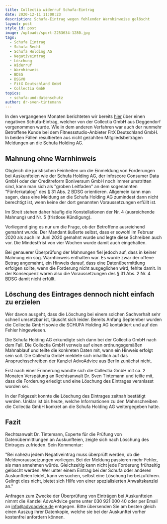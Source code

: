 ```yaml
---
title: Collectia widerruf Schufa-Eintrag
date: 2020-12-11 11:00:23
description: Schufa-Eintrag wegen fehlender Warnhinweise gelöscht
layout: post
style_id: post
image: /uploads/sport-2253634-1280.jpg
tags:
  - Schufa Eintrag
  - Schufa Recht
  - Schufa Holding AG
  - Negativeintrag
  - Löschung
  - Widerruf
  - Warnhinweis
  - BDSG
  - DSGVO
  - FitX Deutschland GmbH
  - Collectia GmbH
topics:
  - schufa-und-datenschutz
author: dr-sven-tintemann
---
```


In den vergangenen Monaten berichteten wir bereits [hier](https://www.anwalt.de/rechtstipps/landgericht-berlin-verurteilt-inkassofirma-zu-euro-schmerzensgeld-nach-schufa-eintrag_182876.html)&nbsp;über einen negativen Schufa-Eintrag, welcher von der Collectia GmbH aus Deggendorf vorgenommen wurde. Wie in dem anderen Verfahren war auch der nunmehr Betroffene Kunde bei dem Fitnessstudio-Anbieter FitX Deutschland GmbH. In beiden Fällen resultierten aus nicht gezahlten Mitgliedsbeiträgen Meldungen an die Schufa Holding AG.

## Mahnung ohne Warnhinweis&nbsp;

Obgleich die juristischen Feinheiten um die Einmeldung von Forderungen bei Auskunfteien wie der Schufa Holding AG, der infoscore Consumer Data GmbH oder der Creditreform Boniversum GmbH noch immer umstritten sind, kann man sich als "groben Leitfaden" an dem sogenannten "Fünferkatalog" des &sect; 31 Abs. 2 BDSG orientieren. Allgemein kann man sagen, dass eine Meldung an die Schufa Holding AG zumindest dann nicht berechtigt ist, wenn keine der dort genannten Voraussetzungen erfüllt ist.&nbsp;

Im Streit stehen daher häufig die Konstellationen der Nr. 4 (ausreichende Mahnung) und Nr. 5 (fristlose Kündigung).

Vorliegend ging es nur um die Frage, ob der Betroffene ausreichend gemahnt wurde. Der Mandant äu&szlig;erte selbst, dass er sowohl im Februar 2020 als auch im Juni 2020 gemahnt wurde und legte diese Schreiben auch vor. Die Mindestfrist von vier Wochen wurde damit auch eingehalten.

Bei genauerer Überprüfung der Mahnungen fiel jedoch auf, dass in keiner Mahnung ein sog. Warnhinweis enthalten war. Es wurde zwar der offene Betrag angemahnt, ein Hinweis darauf, dass eine Datenübermittlung erfolgen sollte, wenn die Forderung nicht ausgeglichen wird, fehlte damit. In der Konsequenz waren also die Voraussetzungen des &sect; 31 Abs. 2 Nr. 4 BDSG damit nicht erfüllt.

## Löschung des Eintrages dennoch nicht einfach zu erzielen

Wer davon ausgeht, dass die Löschung bei einem solchen Sachverhalt sehr schnell umsetzbar ist, täuscht sich leider. Bereits Anfang September wurden die Collectia GmbH sowie die SCHUFA Holding AG kontaktiert und auf den Fehler hingewiesen.

Die Schufa Holding AG erkundigte sich dann bei der Collectia GmbH nach dem Fall. Die Collectia GmbH verweis auf einen ordnungsgemä&szlig;en Mahnablauf und teilte die konkreten Daten mit, wann ein Hinweis erfolgt sein soll. Die Collectia GmbH meldete sich inhaltlich auf das Anspruchsschreiben der Kanzlei AdvoAdvice aus Berlin zunächst nicht.

Erst nach einer Erinnerung wandte sich die Collectia GmbH mit ca. 2 Monaten Verspätung an Rechtsanwalt Dr. Sven Tintemann und teilte mit, dass die Forderung erledigt und eine Löschung des Eintrages veranlasst worden sei.

In der Folgezeit konnte die Löschung des Eintrages zeitnah bestätigt werden. Unklar ist bis heute, welche Informationen zu den Mahnschreiben die Collectia GmbH konkret an die Schufa Holding AG weitergegeben hatte.&nbsp;

## Fazit

Rechtsanwalt Dr. Tintemann, Experte für die Prüfung von Datenübermittlungen an Auskunfteien, zeigte sich nach Löschung des Eintrages zufrieden. Sein Kommentar\:

"Bei nahezu jedem Negativeintrag muss überprüft werden, ob die Meldevoraussetzungen vorliegen. Bei der Meldung passieren mehr Fehler, als man annehmen würde. Gleichzeitig kann nicht jede Forderung frühzeitig gelöscht werden. Wer unter einem Eintrag bei der Schufa oder anderen Auskunfteien leidet, kann versuchen, selbst eine Löschung herbeizuführen. Gelingt dies nicht, bietet sich Hilfe von einer spezialisierten Anwaltskanzlei an."

Anfragen zum Zwecke der Überprüfung von Einträgen bei Auskunfteien nimmt die Kanzlei AdvoAdvice gerne unter 030 921 000 40 oder per Email an info@advoadvice.de entgegen. Bitte übersenden Sie am besten gleich einen Auszug ihrer Datenkopie, welche sie bei der Auskunftei vorher kostenfrei anfordern können.&nbsp;

&nbsp;

&nbsp;
